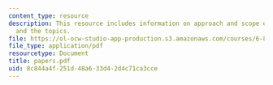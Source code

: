 ```yaml
---
content_type: resource
description: This resource includes information on approach and scope of paper, schedule
  and the topics.
file: https://ol-ocw-studio-app-production.s3.amazonaws.com/courses/6-805-ethics-and-the-law-on-the-electronic-frontier-fall-2005/8c844a4f251d48a633d42d4c71ca3cce_papers.pdf
file_type: application/pdf
resourcetype: Document
title: papers.pdf
uid: 8c844a4f-251d-48a6-33d4-2d4c71ca3cce
---
```

